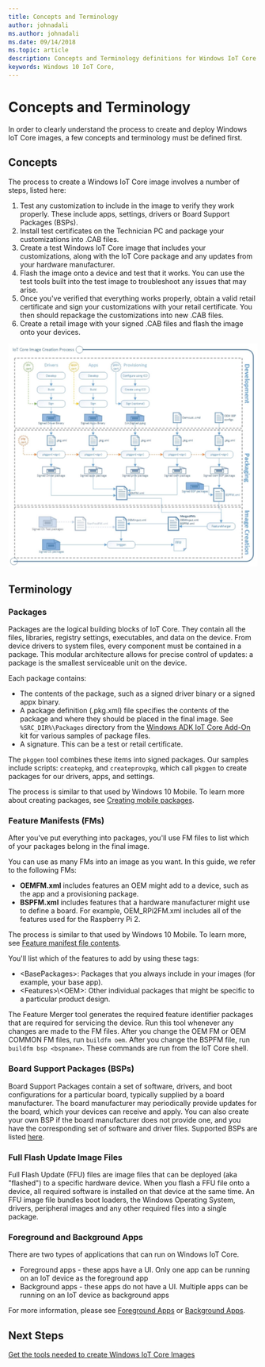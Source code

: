 ```yaml
--- 
title: Concepts and Terminology
author: johnadali
ms.author: johnadali
ms.date: 09/14/2018 
ms.topic: article 
description: Concepts and Terminology definitions for Windows IoT Core Manufacturing Guide.
keywords: Windows 10 IoT Core, 
--- 
```


# Concepts and Terminology
In order to clearly understand the process to create and deploy Windows IoT Core images, a few concepts and terminology must be defined first.

## Concepts
The process to create a Windows IoT Core image involves a number of steps, listed here:

1. Test any customization to include in the image to verify they work properly. These include apps, settings, drivers or Board Support Packages (BSPs).
2. Install test certificates on the Technician PC and package your customizations into .CAB files.
3. Create a test Windows IoT Core image that includes your customizations, along with the IoT Core package and any updates from your hardware manufacturer.
4. Flash the image onto a device and test that it works. You can use the test tools built into the test image to troubleshoot any issues that may arise.
5. Once you've verified that everything works properly, obtain a valid retail certificate and sign your customizations with your retail certificate. You then should repackage the customizations into new .CAB files.
6. Create a retail image with your signed .CAB files and flash the image onto your devices.


![Dashboard screenshot](../media/ManufacturingGuide/IoTCoreImageCreateProcess.jpg)

## Terminology

### Packages
Packages are the logical building blocks of IoT Core. They contain all the files, libraries, registry settings, executables, and data on the device. From device drivers to system files, every component must be contained in a package. This modular architecture allows for precise control of updates: a package is the smallest serviceable unit on the device.

Each package contains:

* The contents of the package, such as a signed driver binary or a signed appx binary.
* A package definition (.pkg.xml) file specifies the contents of the package and where they should be placed in the final image. See `%SRC_DIR%\Packages` directory from the [Windows ADK IoT Core Add-On](https://docs.microsoft.com/en-us/windows-hardware/manufacture/iot/iot-core-adk-addons) kit for various samples of package files.
* A signature. This can be a test or retail certificate.

The `pkggen` tool combines these items into signed packages. Our samples include scripts: `createpkg`, and `createprovpkg`, which call `pkggen` to create packages for our drivers, apps, and settings.

The process is similar to that used by Windows 10 Mobile. To learn more about creating packages, see [Creating mobile packages](https://docs.microsoft.com/en-us/windows-hardware/manufacture/mobile/creating-mobile-packages).

### Feature Manifests (FMs)
After you've put everything into packages, you'll use FM files to list which of your packages belong in the final image.

You can use as many FMs into an image as you want. In this guide, we refer to the following FMs:

* **OEMFM.xml** includes features an OEM might add to a device, such as the app and a provisioning package.
* **BSPFM.xml** includes features that a hardware manufacturer might use to define a board. For example, OEM_RPi2FM.xml includes all of the features used for the Raspberry Pi 2.

The process is similar to that used by Windows 10 Mobile. To learn more, see [Feature manifest file contents](https://docs.microsoft.com/en-us/windows-hardware/manufacture/mobile/feature-manifest-file-contents).

You'll list which of the features to add by using these tags:

* \<BasePackages>: Packages that you always include in your images (for example, your base app).
* \<Features>\\\<OEM>: Other individual packages that might be specific to a particular product design.

The Feature Merger tool generates the required feature identifier packages that are required for servicing the device. Run this tool whenever any changes are made to the FM files. After you change the OEM FM or OEM COMMON FM files, run `buildfm oem`. After you change the BSPFM file, run `buildfm bsp <bspname>`. These commands are run from the IoT Core shell.


### Board Support Packages (BSPs)
Board Support Packages contain a set of software, drivers, and boot configurations for a particular board, typically supplied by a board manufacturer. The board manufacturer may periodically provide updates for the board, which your devices can receive and apply. You can also create your own BSP if the board manufacturer does not provide one, and you have the corresponding set of software and driver files. Supported BSPs are listed [here](04a-BoardSupportPackages.md "Board Support Packages").

### Full Flash Update Image Files
Full Flash Update (FFU) files are image files that can be deployed (aka "flashed") to a specific hardware device. When you flash a FFU file onto a device, all required software is installed on that device at the same time. An FFU image file bundles boot loaders, the Windows Operating System, drivers, peripheral images and any other required files into a single package.

### Foreground and Background Apps
There are two types of applications that can run on Windows IoT Core.
* Foreground apps - these apps have a UI. Only one app can be running on an IoT device as the foreground app
* Background apps - these apps do not have a UI. Multiple apps can be running on an IoT device as background apps

For more information, please see [Foreground Apps](..\develop-your-app\BuildingAppsForIoTCore.md) or [Background Apps](..\develop-your-app\BackgroundApplications.md).

## Next Steps
[Get the tools needed to create Windows IoT Core Images](03-ToolsNeeded.md)

